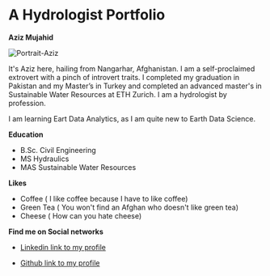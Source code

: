 # A Hydrologist Portfolio

**Aziz Mujahid** 

![Portrait-Aziz](https://github.com/haq753/haq753.github.io/assets/119559735/a8862589-99e1-4837-a65c-82f11b8d999b)

It's Aziz here, hailing from Nangarhar, Afghanistan. I am a self-proclaimed extrovert with a pinch of introvert traits. I completed my  graduation in Pakistan and my Master’s in Turkey and completed an advanced master's in Sustainable Water Resources at ETH Zurich. I am a hydrologist by profession.

I am learning Eart Data Analytics, as I am quite new to Earth Data Science.

**Education**
- B.Sc. Civil Engineering
- MS Hydraulics
- MAS Sustainable Water Resources

**Likes**
- Coffee ( I like coffee because I have to like coffee)
- Green Tea ( You won't find an Afghan who doesn't like green tea)
- Cheese ( How can you hate cheese)

**Find me on Social networks**
- [Linkedin link to my profile](https://www.linkedin.com/in/azizmujahid/)
+ [Github link to my profile](https://github.com/haq753)
